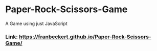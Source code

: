 # Paper-Rock-Scissors-Game

A Game using just JavaScript

### Link: https://franbeckert.github.io/Paper-Rock-Scissors-Game/
